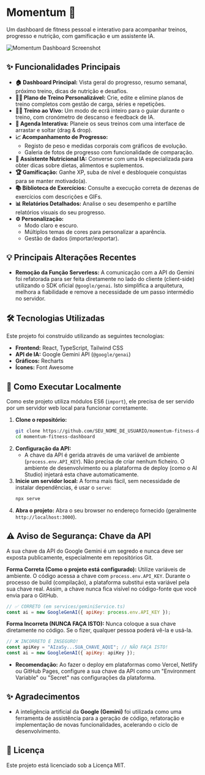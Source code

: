 # Momentum 💪

Um dashboard de fitness pessoal e interativo para acompanhar treinos, progresso e nutrição, com gamificação e um assistente IA.

![Momentum Dashboard Screenshot](https://placehold.co/1200x800/7c3aed/ffffff?text=Momentum%0ADashboard)

## ✨ Funcionalidades Principais

- **🏠 Dashboard Principal:** Vista geral do progresso, resumo semanal, próximo treino, dicas de nutrição e desafios.
- **🏋️‍♂️ Plano de Treino Personalizável:** Crie, edite e elimine planos de treino completos com gestão de carga, séries e repetições.
- **🏃‍♀️ Treino ao Vivo:** Um modo de ecrã inteiro para o guiar durante o treino, com cronómetro de descanso e feedback de IA.
- **📅 Agenda Interativa:** Planeie os seus treinos com uma interface de arrastar e soltar (drag & drop).
- **📈 Acompanhamento de Progresso:**
  - Registo de peso e medidas corporais com gráficos de evolução.
  - Galeria de fotos de progresso com funcionalidade de comparação.
- **🤖 Assistente Nutricional IA:** Converse com uma IA especializada para obter dicas sobre dietas, alimentos e suplementos.
- **🏆 Gamificação:** Ganhe XP, suba de nível e desbloqueie conquistas para se manter motivado(a).
- **📚 Biblioteca de Exercícios:** Consulte a execução correta de dezenas de exercícios com descrições e GIFs.
- **📊 Relatórios Detalhados:** Analise o seu desempenho e partilhe relatórios visuais do seu progresso.
- **⚙️ Personalização:**
  - Modo claro e escuro.
  - Múltiplos temas de cores para personalizar a aparência.
  - Gestão de dados (importar/exportar).

## 💡 Principais Alterações Recentes

- **Remoção da Função Serverless:** A comunicação com a API do Gemini foi refatorada para ser feita diretamente no lado do cliente (client-side) utilizando o SDK oficial `@google/genai`. Isto simplifica a arquitetura, melhora a fiabilidade e remove a necessidade de um passo intermédio no servidor.

## 🛠️ Tecnologias Utilizadas

Este projeto foi construído utilizando as seguintes tecnologias:

- **Frontend:** React, TypeScript, Tailwind CSS
- **API de IA:** Google Gemini API (`@google/genai`)
- **Gráficos:** Recharts
- **Ícones:** Font Awesome

## 🚀 Como Executar Localmente

Como este projeto utiliza módulos ES6 (`import`), ele precisa de ser servido por um servidor web local para funcionar corretamente.

1.  **Clone o repositório:**
    ```bash
    git clone https://github.com/SEU_NOME_DE_USUARIO/momentum-fitness-dashboard.git
    cd momentum-fitness-dashboard
    ```
2.  **Configuração da API:**
    - A chave da API é gerida através de uma variável de ambiente (`process.env.API_KEY`). Não precisa de criar nenhum ficheiro. O ambiente de desenvolvimento ou a plataforma de deploy (como o AI Studio) injetará esta chave automaticamente.
3.  **Inicie um servidor local:**
    A forma mais fácil, sem necessidade de instalar dependências, é usar o `serve`:
    ```bash
    npx serve
    ```
4.  **Abra o projeto:**
    Abra o seu browser no endereço fornecido (geralmente `http://localhost:3000`).

## ⚠️ Aviso de Segurança: Chave da API

A sua chave da API do Google Gemini é um segredo e nunca deve ser exposta publicamente, especialmente em repositórios Git.

**Forma Correta (Como o projeto está configurado):**
Utilize variáveis de ambiente. O código acessa a chave com `process.env.API_KEY`. Durante o processo de build (compilação), a plataforma substitui esta variável pela sua chave real. Assim, a chave nunca fica visível no código-fonte que você envia para o GitHub.

```javascript
// ✅ CORRETO (em services/geminiService.ts)
const ai = new GoogleGenAI({ apiKey: process.env.API_KEY });
```

**Forma Incorreta (NUNCA FAÇA ISTO):**
Nunca coloque a sua chave diretamente no código. Se o fizer, qualquer pessoa poderá vê-la e usá-la.

```javascript
// ❌ INCORRETO E INSEGURO!
const apiKey = "AIzaSy...SUA_CHAVE_AQUI"; // NÃO FAÇA ISTO!
const ai = new GoogleGenAI({ apiKey: apiKey });
```

- **Recomendação:** Ao fazer o deploy em plataformas como Vercel, Netlify ou GitHub Pages, configure a sua chave da API como um "Environment Variable" ou "Secret" nas configurações da plataforma.

## ✨ Agradecimentos

- A inteligência artificial da **Google (Gemini)** foi utilizada como uma ferramenta de assistência para a geração de código, refatoração e implementação de novas funcionalidades, acelerando o ciclo de desenvolvimento.

## 📝 Licença

Este projeto está licenciado sob a Licença MIT.
